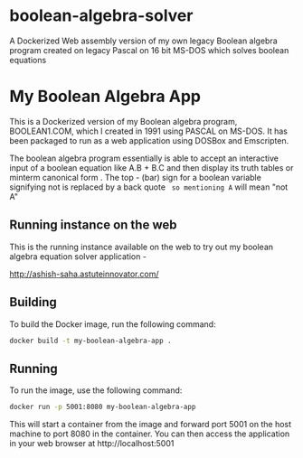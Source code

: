 # boolean-algebra-solver
A Dockerized Web assembly version of my own legacy Boolean algebra program created on legacy Pascal on 16 bit MS-DOS which solves boolean equations

# My Boolean Algebra App

This is a Dockerized version of my Boolean algebra program, BOOLEAN1.COM, which I created in 1991 using PASCAL on MS-DOS. It has been packaged to run as a web application using DOSBox and Emscripten.

The boolean algebra program essentially is able to accept an interactive input of a boolean equation like A.B + B.C and then display its truth tables or minterm canonical form . The top - (bar) sign for a boolean variable signifying not is replaced by a back quote ` so mentioning A` will mean "not A"

## Running instance on the web

This is the running instance available on the web to try out my boolean algebra equation solver application -

http://ashish-saha.astuteinnovator.com/

## Building 

To build the Docker image, run the following command:

```bash
docker build -t my-boolean-algebra-app .
```

## Running

To run the image, use the following command:

```bash
docker run -p 5001:8080 my-boolean-algebra-app
```

This will start a container from the image and forward port 5001 on the host machine to port 8080 in the container. You can then access the application in your web browser at http://localhost:5001
